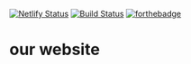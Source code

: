 [![Netlify Status](https://api.netlify.com/api/v1/badges/c0dfd432-c403-4162-880b-1046c9131297/deploy-status)](https://app.netlify.com/sites/flamboyant-volhard-2d915d/deploys)
[![Build Status](https://travis-ci.com/TheBozzz34/OnlyJared.svg?branch=main)](https://travis-ci.com/TheBozzz34/OnlyJared)
[![forthebadge](https://forthebadge.com/images/badges/built-with-love.svg)](https://forthebadge.com)
# our website
